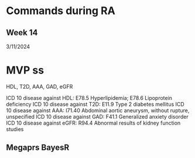# Commands during RA
## Week 14

3/11/2024


# MVP ss
HDL, T2D, AAA, GAD, eGFR

ICD 10 disease against HDL: E78.5 Hyperlipidemia; E78.6 Lipoprotein deficiency
ICD 10 disease against T2D: E11.9 Type 2 diabetes mellitus
ICD 10 disease against AAA: I71.40 Abdominal aortic aneurysm, without rupture, unspecified
ICD 10 disease against GAD: F41.1 Generalized anxiety disorder
ICD 10 disease against eGFR: R94.4 Abnormal results of kidney function studies

## Megaprs BayesR
